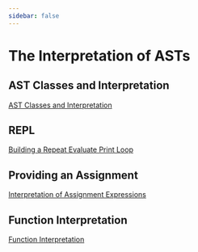 ```yaml
---
sidebar: false
---
```

# The Interpretation of ASTs 

## AST Classes and Interpretation

[AST Classes and Interpretation](ast-interpretation)       

## REPL

[Building a Repeat Evaluate Print Loop](repl-interpretation)

## Providing an Assignment 

[Interpretation of Assignment Expressions](/temas/interpretation/assignment-interpretation)

## Function Interpretation

[Function Interpretation](/temas/interpretation/function-interpretation)
